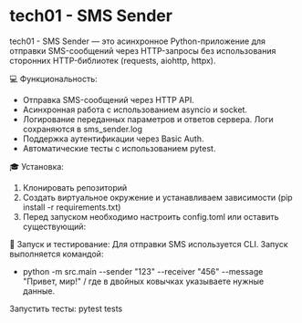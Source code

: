 # tech01 - SMS Sender
tech01 - SMS Sender — это асинхронное Python-приложение для отправки SMS-сообщений через HTTP-запросы без использования сторонних HTTP-библиотек (requests, aiohttp, httpx).

:computer: Функциональность:
- Отправка SMS-сообщений через HTTP API.
- Асинхронная работа с использованием asyncio и socket.
- Логирование переданных параметров и ответов сервера. Логи сохраняются в sms_sender.log
- Поддержка аутентификации через Basic Auth.
- Автоматические тесты с использованием pytest.

:mortar_board: Установка: 
1. Клонировать репозиторий
2. Создать виртуальное окружение и устанавливаем зависимости (pip install -r requirements.txt)
3. Перед запуском необходимо настроить config.toml или оставить существующий:

:satellite: Запуск и тестирование:
Для отправки SMS используется CLI. Запуск выполняется командой:
- python -m src.main --sender "123" --receiver "456" --message "Привет, мир!"     /   где в двойных ковычках указываете нужные данные. 

Запустить тесты: pytest tests
